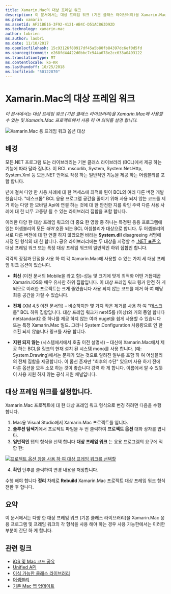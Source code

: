 ```yaml
---
title: Xamarin.Mac의 대상 프레임 워크
description: 이 문서에서는 대상 프레임 워크 (기본 클래스 라이브러리)을 Xamarin.Mac에 사용할 수 있는 및 Xamarin.Mac 프로젝트에서 사용 하 여 의미를 설명 합니다.
ms.prod: xamarin
ms.assetid: AF21BE16-3F92-4121-AB4C-D51AC863D92D
ms.technology: xamarin-mac
author: lobrien
ms.author: laobri
ms.date: 11/10/2017
ms.openlocfilehash: 15c93126f80917df45a5b80fb84397dc6ef0d5fd
ms.sourcegitcommit: e268fd44422d0bbc7c944a678e2cc633a0493122
ms.translationtype: MT
ms.contentlocale: ko-KR
ms.lasthandoff: 10/25/2018
ms.locfileid: "50122870"
---
```

# <a name="target-framework-for-xamarinmac"></a>Xamarin.Mac의 대상 프레임 워크

_이 문서에서는 대상 프레임 워크 (기본 클래스 라이브러리)을 Xamarin.Mac에 사용할 수 있는 및 Xamarin.Mac 프로젝트에서 사용 하 여 의미를 설명 합니다._

![Xamarin.Mac 용 프레임 워크 옵션 대상](target-framework-images/select-target.png "Target Xamarin.Mac 용 프레임 워크 옵션")

## <a name="background"></a>배경

모든.NET 프로그램 또는 라이브러리는 기본 클래스 라이브러리 (BCL)에서 제공 하는 기능에 따라 달라 집니다. 이 BCL mscorlib, System, System.Net.Http, System.Xml 등 모든.NET 언어로 작성 하는 일반적인 기능을 제공 하는 어셈블리를 포함 합니다.

년에 걸쳐 다양 한 사용 사례에 대 한 액세스에 최적화 된이 BCL의 여러 다른 버전 개발 했습니다. "데스크톱" BCL 응용 프로그램 공간을 줄이기 위해 사용 되지 않는 코드를 제거 하는 다양 한 모바일 Api에 연결 하는 것에 대 한 안전한 지를 확인 주력 다른 사용 사례에 대 한 너무 고중량 될 수 있는 라이브러리 집합을 포함 합니다.

이러한 다양 한 대상 프레임 워크의 더 중요 한 영향 중 하나는 특정된 응용 프로그램에 있는 어셈블리의 모든 *해야* 호환 되는 BCL 어셈블리가 대상으로 합니다. 두 어셈블리의 서로 다른 버전에 대 한 연결 하지 않았으면 바라는 **System.dll** disagreeing 서명에 지정 된 형식의 대 한 합니다. 공유 라이브러리에는 두 대상을 지정할 수 [.NET 표준 2](https://blog.xamarin.com/share-code-net-standard-2-0/), 대상 프레임 워크 또는 특정 대상 프레임 워크의 일반적인 하위 집합인 합니다.

각각의 장점과 단점을 사용 하 여 각 Xamarin.Mac에 사용할 수 있는 가지 세 대상 프레임 워크 옵션이 있습니다.

- **최신** (이전 문서의 Mobile을 라고 함)-성능 및 크기에 맞게 최적화 어떤 거듭제곱 Xamarin.iOS와 매우 유사한 하위 집합입니다. 이 대상 프레임 워크 링커 안전 하 게 되므로 이러한 프로젝트는 크게 줄였습니다 사용 되지 않는 코드를 제거 하 여 해당 최종 공간을 가질 수 있습니다.

- **전체** (XM 4.5 이전 문서의) – 비슷하지만 몇 가지 작은 제거를 사용 하 여 "데스크톱" BCL 하위 집합입니다. 대상 프레임 워크가 net45를 (이상)와 거의 동일 합니다 netstandard2 중 하나를 제공 하지 않는 여러 nuget을 쉽게 사용할 수 있습니다 또는 특정 Xamarin.Mac 빌드. 그러나 System.Configuration 사용량으로 인 한 호환 되지 않습니다 링크를 사용 합니다.

- **지원 되지 않는** (시스템에서에서 호출 이전 설명서) – 대신에 Xamarin.Mac에서 제공 하는 BCL을 링크의 현재 설치 된 시스템 mono를 사용 합니다. (예: System.Drawing)에서는 문제가 있는 것으로 알려진 일부를 포함 하 여 어셈블리의 전체 집합을 제공합니다. 이 옵션 존재만 "최후의 수단" 있으며 사용 하기 전에 다른 옵션을 모두 소모 하는 것이 좋습니다 강력 하 게 합니다. 이름에서 알 수 있듯이 사용 지원 하지 않는 공식 지원 채널입니다.

## <a name="setting-the-target-framework"></a>대상 프레임 워크를 설정합니다.

Xamarin.Mac 프로젝트에 대 한 대상 프레임 워크 형식으로 변경 하려면 다음을 수행 합니다.

1. Mac용 Visual Studio에서 Xamarin.Mac 프로젝트를 엽니다.
2. **솔루션 탐색기**에서 프로젝트 파일을 두 번 클릭하여 **프로젝트 옵션** 대화 상자를 엽니다.
3. **일반적인** 탭의 형식을 선택 합니다 **대상 프레임 워크** 는 응용 프로그램의 요구에 적합 한:

  [![프로젝트 옵션 창을 사용 하 여 대상 프레임 워크를 선택할](target-framework-images/select-target-full.png "프로젝트 옵션 창을 사용 하 여 대상 프레임 워크를 선택 합니다.")](target-framework-images/select-target-full-large.png#lightbox)

4. **확인** 단추를 클릭하여 변경 내용을 저장합니다.

수행 해야 합니다 **정리** 차례로 **Rebuild** Xamarin.Mac 프로젝트 대상 프레임 워크 형식 전환 후 합니다.

## <a name="summary"></a>요약

이 문서에서는 다양 한 대상 프레임 워크 (기본 클래스 라이브러리)을 Xamarin.Mac 응용 프로그램 및 프레임 워크의 각 형식을 사용 해야 하는 경우 사용 가능한에서는 이러한 부분이 간단 하 게 합니다.


## <a name="related-links"></a>관련 링크

- [iOS 및 Mac 코드 공유](~/cross-platform/macios/index.md)
- [Unified API](~/cross-platform/macios/unified/index.md)
- [이식 가능한 클래스 라이브러리](~/cross-platform/app-fundamentals/pcl.md)
- [어셈블리](~/cross-platform/internals/available-assemblies.md)
- [기존 Mac 앱 업데이트](~/cross-platform/macios/unified/updating-mac-apps.md)
